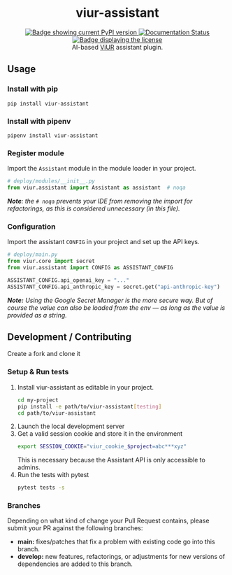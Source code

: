 <div align="center">
    <!-- TODO: <img src="https://github.com/viur-framework/viur-artwork/raw/main/icons/icon-assistant.svg" height="196" alt="A hexagonal logo of Assistant" title="Assistant logo"/> -->
    <h1>viur-assistant</h1>
    <a href="https://pypi.org/project/viur-assistant/">
        <img alt="Badge showing current PyPI version" title="PyPI" src="https://img.shields.io/pypi/v/viur-assistant">
    </a>
    <a href="https://viur-assistant.readthedocs.io/en/latest/?badge=latest">
        <img src="https://readthedocs.org/projects/viur-assistant/badge/?version=latest" alt="Documentation Status">
    </a>
    <a href="LICENSE">
        <img src="https://img.shields.io/github/license/viur-framework/viur-assistant" alt="Badge displaying the license" title="License badge">
    </a>
    <br>
    AI-based <a href="https://www.viur.dev">ViUR</a> assistant plugin.
</div>

## Usage

### Install with pip

```
pip install viur-assistant
```

### Install with pipenv

```
pipenv install viur-assistant
```

### Register module

Import the `Assistant` module in the module loader in your project.

```python
# deploy/modules/__init__.py
from viur.assistant import Assistant as assistant  # noqa
```

_**Note**: the `# noqa` prevents your IDE from removing the import for refactorings,
as this is considered unnecessary (in this file)._

### Configuration

Import the assistant `CONFIG` in your project and set up the API keys.

```python
# deploy/main.py
from viur.core import secret
from viur.assistant import CONFIG as ASSISTANT_CONFIG

ASSISTANT_CONFIG.api_openai_key = "..."
ASSISTANT_CONFIG.api_anthropic_key = secret.get("api-anthropic-key")
```

_**Note:** Using the Google Secret Manager is the more secure way.
But of course the value can also be loaded from the env
— as long as the value is provided as a string._

## Development / Contributing

Create a fork and clone it

### Setup & Run tests

1. Install viur-assistant as editable in your project.
   ```sh
   cd my-project
   pip install -e path/to/viur-assistant[testing]
   cd path/to/viur-assistant
   ```
2. Launch the local development server
3. Get a valid session cookie and store it in the environment
   ```sh
   export SESSION_COOKIE="viur_cookie_$project=abc***xyz"
   ```
   This is necessary because the Assistant API is only accessible to admins.
4. Run the tests with pytest
   ```sh
   pytest tests -s
   ```

### Branches

Depending on what kind of change your Pull Request contains, please submit your PR against the following branches:

* **main:**
  fixes/patches that fix a problem with existing code go into this branch.
* **develop:**
  new features, refactorings, or adjustments for new versions of dependencies are added to this branch.
